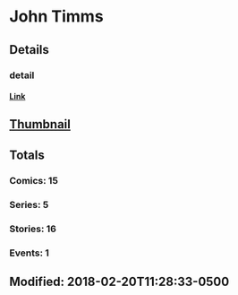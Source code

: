 # John  Timms 
## Details
### detail
#### [Link](http://marvel.com/comics/creators/12468/john_timms_moreira?utm_campaign=apiRef&utm_source=225578a89fc76f3d20fbffda5d17a88d)
## [Thumbnail](http://i.annihil.us/u/prod/marvel/i/mg/b/40/image_not_available.jpg)
## Totals
### Comics: 15
### Series: 5
### Stories: 16
### Events: 1
## Modified: 2018-02-20T11:28:33-0500